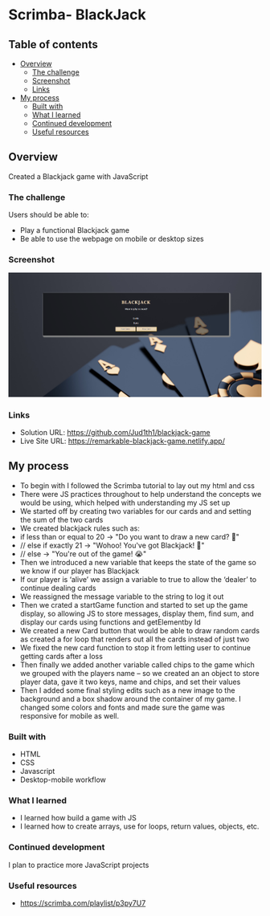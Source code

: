 # Scrimba- BlackJack


## Table of contents

- [Overview](#overview)
  - [The challenge](#the-challenge)
  - [Screenshot](#screenshot)
  - [Links](#links)
- [My process](#my-process)
  - [Built with](#built-with)
  - [What I learned](#what-i-learned)
  - [Continued development](#continued-development)
  - [Useful resources](#useful-resources)


## Overview
Created a Blackjack game with JavaScript

### The challenge

Users should be able to:

- Play a functional Blackjack game 
- Be able to use the webpage on mobile or desktop sizes

### Screenshot

![](./Screenshot.png)


### Links

- Solution URL: https://github.com/Jud1th1/blackjack-game
- Live Site URL: https://remarkable-blackjack-game.netlify.app/

## My process
-	To begin with I followed the Scrimba tutorial to lay out my html and css
-	There were JS practices throughout to help understand the concepts we would be using, which helped with understanding my JS set up
-	We started off by creating two variables for our cards and and setting the sum of the two cards
-	We created blackjack rules such as:
  -	if less than or equal to 20 -> "Do you want to draw a new card? 🙂"
  -	// else if exactly 21 -> "Wohoo! You've got Blackjack! 🥳"
  -	// else -> "You're out of the game! 😭"
-	Then we introduced a new variable that keeps the state of the game so we know if our player has Blackjack 
-	If our player is ‘alive’ we assign a variable to true to allow the ‘dealer’ to continue dealing cards
-	We reassigned the message variable to the string to log it out
-	Then we crated a startGame function and started to set up the game display, so allowing JS to store messages, display them, find sum, and display our cards using functions and getElementby Id
-	We created a new Card button that would be able to draw random cards as created a for loop that renders out all the cards instead of just two 
-	We fixed the new card function to stop it from letting user to continue getting cards after a loss
-	Then finally we added another variable called chips to the game which we grouped with the players name – so we created an an object to store player data, gave it two keys, name and chips, and set their values
-	Then I added some final styling edits such as a new image to the background and a box shadow around the container of my game. I changed some colors and fonts and made sure the game was responsive for mobile as well. 



### Built with

- HTML
- CSS
- Javascript
- Desktop-mobile workflow


### What I learned

-	I learned how build a game with JS
-   I learned how to create arrays, use for loops, return values, objects, etc. 



### Continued development

I plan to practice more JavaScript projects 


### Useful resources

- https://scrimba.com/playlist/p3py7U7

